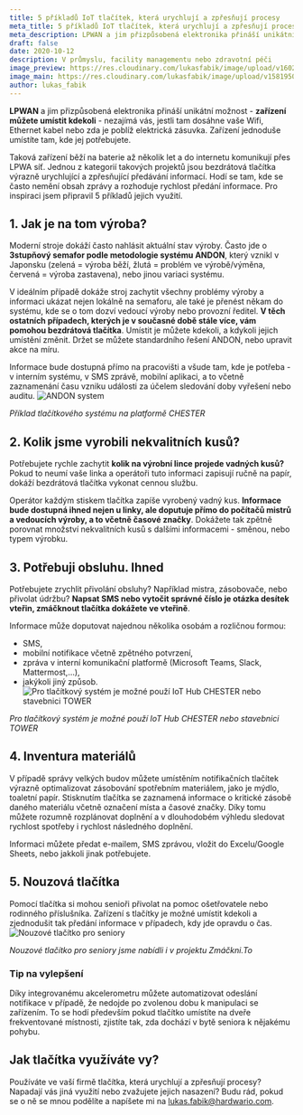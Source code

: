 ```yaml
---
title: 5 příkladů IoT tlačítek, která urychlují a zpřesňují procesy
meta_title: 5 příkladů IoT tlačítek, která urychlují a zpřesňují procesy v průmyslu, facility managementu nebo zdravotní péči
meta_description: LPWAN a jim přizpůsobená elektronika přináší unikátní možnost - zařízení můžete umístit kdekoli - nezajímá vás, jestli tam dosáhne vaše Wifi, Ethernet kabel nebo zda je poblíž elektrická zásuvka. Zařízení jednoduše umístíte tam, kde jej potřebujete. 
draft: false
date: 2020-10-12
description: V průmyslu, facility managementu nebo zdravotní péči
image_preview: https://res.cloudinary.com/lukasfabik/image/upload/v1602501103/blog/2020-10-13-five-buttons/andon.jpg
image_main: https://res.cloudinary.com/lukasfabik/image/upload/v1581950249/blog/wide_placeholder.jpg
author: lukas_fabik
---
```


**LPWAN** a jim přizpůsobená elektronika přináší unikátní možnost - **zařízení můžete umístit kdekoli** - nezajímá vás, jestli tam dosáhne vaše Wifi, Ethernet kabel nebo zda je poblíž elektrická zásuvka. Zařízení jednoduše umístíte tam, kde jej potřebujete. 

Taková zařízení běží na baterie až několik let a do internetu komunikují přes LPWA síť. Jednou z kategorií takových projektů jsou bezdrátová tlačítka výrazně urychlující a zpřesňující předávání informací. Hodí se tam, kde se často nemění obsah zprávy a rozhoduje rychlost předání informace. Pro inspiraci jsem připravil 5 příkladů jejich využití.

## 1. Jak je na tom výroba?

Moderní stroje dokáží často nahlásit aktuální stav výroby. Často jde o **3stupňový semafor podle metodologie systému ANDON**, který vznikl v Japonsku (zelená = výroba běží, žlutá = problém ve výrobě/výměna, červená = výroba zastavena), nebo jinou variaci systému.

V ideálním případě dokáže stroj zachytit všechny problémy výroby a informaci ukázat nejen lokálně na semaforu, ale také je přenést někam do systému, kde se o tom dozví vedoucí výroby nebo provozní ředitel. **V těch ostatních případech, kterých je v současné době stále více, vám pomohou bezdrátová tlačítka**. Umístit je můžete kdekoli, a kdykoli jejich umístění změnit. Držet se můžete standardního řešení ANDON, nebo upravit akce na míru.

Informace bude dostupná přímo na pracovišti a všude tam, kde je potřeba - v interním systému, v SMS zprávě, mobilní aplikaci, a to včetně zaznamenání času vzniku události za účelem sledování doby vyřešení nebo auditu.
![ANDON system](https://res.cloudinary.com/lukasfabik/image/upload/v1602501103/blog/2020-10-13-five-buttons/andon.jpg)

*Příklad tlačítkového systému na platformě CHESTER*

## 2. Kolik jsme vyrobili nekvalitních kusů?
Potřebujete rychle zachytit **kolik na výrobní lince projede vadných kusů?** Pokud to neumí vaše linka a operátoři tuto informaci zapisují ručně na papír, dokáží bezdrátová tlačítka vykonat cennou službu.

Operátor každým stiskem tlačítka zapíše vyrobený vadný kus. **Informace bude dostupná ihned nejen u linky, ale doputuje přímo do počítačů mistrů a vedoucích výroby, a to včetně časové značky**. Dokážete tak zpětně porovnat množství nekvalitních kusů s dalšími informacemi - směnou, nebo typem výrobku.

## 3. Potřebuji obsluhu. Ihned
Potřebujete zrychlit přivolání obsluhy? Například mistra, zásobovače, nebo přivolat údržbu? **Napsat SMS nebo vytočit správné číslo je otázka desítek vteřin, zmáčknout tlačítka dokážete ve vteřině**. 

Informace může doputovat najednou několika osobám a rozličnou formou:

* SMS, 
* mobilní notifikace včetně zpětného potvrzení,
* zpráva v interní komunikační platformě (Microsoft Teams, Slack, Mattermost,...),
* jakýkoli jiný způsob.
![Pro tlačítkový systém je možné použí IoT Hub CHESTER nebo stavebnici TOWER](https://res.cloudinary.com/lukasfabik/image/upload/v1602574686/blog/2020-10-13-five-buttons/tower.jpg)

*Pro tlačítkový systém je možné použí IoT Hub CHESTER nebo stavebnici TOWER*

## 4. Inventura materiálů
V případě správy velkých budov můžete umístěním notifikačních tlačítek výrazně optimalizovat zásobování spotřebním materiálem, jako je mýdlo, toaletní papír. Stisknutím tlačítka se zaznamená informace o kritické zásobě daného materiálu včetně označení místa a časové značky. Díky tomu můžete rozumně rozplánovat doplnění a v dlouhodobém výhledu sledovat rychlost spotřeby i rychlost následného doplnění.

Informaci můžete předat e-mailem, SMS zprávou, vložit do Excelu/Google Sheets, nebo jakkoli jinak potřebujete. 

## 5. Nouzová tlačítka
Pomocí tlačítka si mohou senioři přivolat na pomoc ošetřovatele nebo rodinného příslušníka. Zařízení s tlačítky je možné umístit kdekoli a zjednodušit tak předání informace v případech, kdy jde opravdu o čas.
![Nouzové tlačítko pro seniory](https://res.cloudinary.com/lukasfabik/image/upload/v1602501561/blog/2020-10-13-five-buttons/elderly.jpg)

*Nouzové tlačítko pro seniory jsme nabídli i v projektu Zmáčkni.To*

### Tip na vylepšení
Díky integrovanému akcelerometru můžete automatizovat odeslání notifikace v případě, že nedojde po zvolenou dobu k manipulaci se zařízením. To se hodí především pokud tlačítko umístíte na dveře frekventované místnosti, zjistíte tak, zda dochází v bytě seniora k nějakému pohybu.

## Jak tlačítka využíváte vy?
Používáte ve vaší firmě tlačítka, která urychlují a zpřesňují procesy? Napadají vás jiná využití nebo zvažujete jejich nasazení? Budu rád, pokud se o ně se mnou podělíte a napíšete mi na [lukas.fabik@hardwario.com](mailtolukas.fabik@hardwario.com). 
